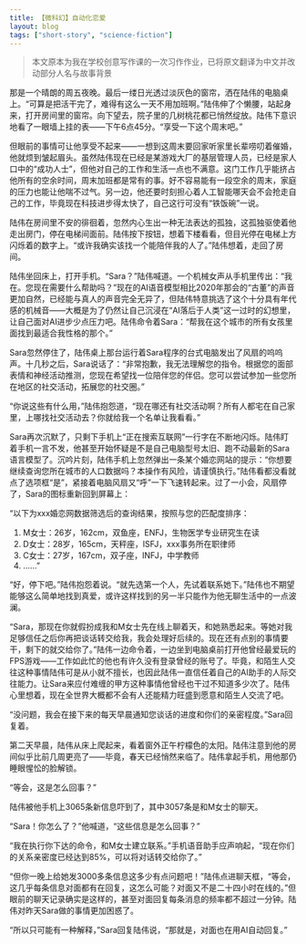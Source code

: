 ```yaml
---
title: 【微科幻】自动化恋爱
layout: blog
tags: ["short-story", "science-fiction"]
---
```


> 本文原本为我在学校创意写作课的一次习作作业，已将原文翻译为中文并改动部分人名与故事背景

那是一个晴朗的周五夜晚。最后一缕日光透过淡灰色的窗帘，洒在陆伟的电脑桌上。“可算是把活干完了，难得有这么一天不用加班啊。”陆伟伸了个懒腰，站起身来，打开房间里的窗帘。向下望去，院子里的几树桃花都已悄然绽放。陆伟下意识地看了一眼墙上挂的表——下午6点45分。“享受一下这个周末吧。”

但眼前的事情可让他享受不起来——一想到这周末要回家听家里长辈唠叨着催婚，他就烦到皱起眉头。虽然陆伟现在已经是某游戏大厂的基层管理人员，已经是家人口中的“成功人士”，但他对自己的工作和生活一点也不满意。这门工作几乎能挤占他所有的空余时间，周末加班都是常有的事。好不容易能有一段空余的周末，家庭的压力也能让他喘不过气。另一边，他还要时刻担心着人工智能哪天会不会抢走自己的工作，毕竟现在科技进步得太快了，自己这行可没有“铁饭碗”一说。

陆伟在房间里不安的徘徊着，忽然内心生出一种无法表达的孤独，这孤独驱使着他走出房门，停在电梯间面前。陆伟按下按钮，想着下楼看看，但目光停在电梯上方闪烁着的数字上。“或许我确实该找一个能陪伴我的人了。”陆伟想着，走回了房间。

陆伟坐回床上，打开手机。“Sara？”陆伟喊道。一个机械女声从手机里传出：“我在。您现在需要什么帮助吗？”现在的AI语音模型相比2020年那会的“古董”的声音更加自然，已经能与真人的声音完全无异了，但陆伟特意挑选了这个十分具有年代感的机械音——大概是为了仍然让自己沉浸在“AI落后于人类”这一过时的幻想里，让自己面对AI进步少点压力吧。陆伟命令着Sara：“帮我在这个城市的所有女孩里面找到最适合我性格的那个。”

Sara忽然停住了，陆伟桌上那台运行着Sara程序的台式电脑发出了风扇的呜呜声。十几秒之后，Sara说话了：“非常抱歉，我无法理解您的指令。根据您的面部表情和神经活动推测，您现在希望找一位陪伴您的伴侣。您可以尝试参加一些您所在地区的社交活动，拓展您的社交圈。”

“你说这些有什么用，”陆伟抱怨道，“现在哪还有社交活动啊？所有人都宅在自己家里，上哪找社交活动去？你就给我一个名单让我看看。”

Sara再次沉默了，只剩下手机上“正在搜索互联网”一行字在不断地闪烁。陆伟盯着手机一言不发，他甚至开始怀疑是不是自己电脑型号太旧、跑不动最新的Sara语言模型了。沉吟片刻，陆伟手机上忽然弹出一条某个婚恋网站的提示：“你想要继续查询您所在城市的人口数据吗？本操作有风险，请谨慎执行。”陆伟看都没看就点了选项框“是”，紧接着电脑风扇又“呼”一下飞速转起来。过了一小会，风扇停了，Sara的图标重新回到屏幕上：

“以下为xxx婚恋网数据筛选后的查询结果，按照与您的匹配度排序：

1. M女士：26岁，162cm，双鱼座，ENFJ，生物医学专业研究生在读
2. D女士：28岁，165cm，天秤座，ISFJ，xxx事务所在职律师
3. C女士：27岁，167cm，双子座，INFJ，中学教师
4. ......”

“好，停下吧。”陆伟抱怨着说。“就先选第一个人，先试着联系她下。”陆伟也不期望能够这么简单地找到真爱，或许这样找到的另一半只能作为他无聊生活中的一点波澜。

“Sara，那现在你就假扮成我和M女士先在线上聊着天，和她熟悉起来。等她对我足够信任之后你再把谈话转交给我，我会处理好后续的。现在还有点别的事情要干，剩下的就交给你了。”陆伟一边命令着，一边坐到电脑桌前打开他曾经最爱玩的FPS游戏——工作如此忙的他也有许久没有登录曾经的账号了。毕竟，和陌生人交往这种事情陆伟可是从小就不擅长，也因此陆伟一直信任着自己的AI助手的人际交往能力。让Sara来应付难缠的甲方这种事情他曾经也干过不知道多少次了。陆伟心里想着，现在全世界大概都不会有人还能精力旺盛到愿意和陌生人交流了吧。

“没问题，我会在接下来的每天早晨通知您谈话的进度和你们的亲密程度。”Sara回复着。

第二天早晨，陆伟从床上爬起来，看着窗外正午柠檬色的太阳。陆伟注意到他的房间似乎比前几周更亮了——毕竟，春天已经悄然来临了。陆伟拿起手机，用他那仍睡眼惺忪的脸解锁。

“等会，这是怎么回事？”

陆伟被他手机上3065条新信息吓到了，其中3057条是和M女士的聊天。

“Sara！你怎么了？”他喊道，“这些信息是怎么回事？”

“我在执行你下达的命令，和M女士建立联系。”手机语音助手应声响起，“现在你们的关系亲密度已经达到85%，可以将对话转交给你了。”

“但你一晚上给她发3000多条信息这多少有点问题吧！”陆伟点进聊天框，“等会，这几乎每条信息对面都有在回复，这怎么可能？对面又不是二十四小时在线的。”但眼前的聊天记录确实是这样的，甚至对面回复每条消息的频率都不超过一分钟。陆伟对昨天Sara做的事情更加困惑了。

“所以只可能有一种解释，”Sara回复陆伟说，“那就是，对面也在用AI自动回复。”
